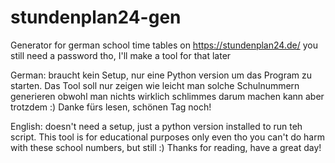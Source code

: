 # stundenplan24-gen
Generator for german school time tables on https://stundenplan24.de/
you still need a password tho, I'll make a tool for that later

German: braucht kein Setup, nur eine Python version um das Program zu starten. Das Tool soll nur zeigen wie leicht man solche Schulnummern generieren obwohl man nichts wirklich schlimmes darum machen kann aber trotzdem :) Danke fürs lesen, schönen Tag noch!

English: doesn't need a setup, just a python version installed to run teh script. This tool is for educational purposes only even tho you can't do harm with these school numbers, but still :) Thanks for reading, have a great day!
